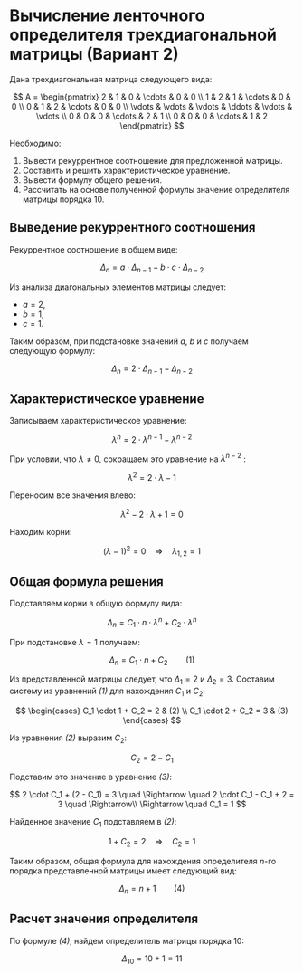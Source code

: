 # Вычисление ленточного определителя трехдиагональной матрицы (Вариант 2)

Дана трехдиагональная матрица следующего вида:

$$    
A =     
 \begin{pmatrix}    
  2 & 1 & 0 & \cdots & 0 & 0 \\    
  1 & 2 & 1 & \cdots & 0 & 0 \\    
  0 & 1 & 2 & \cdots & 0 & 0 \\    
  \vdots  & \vdots & \vdots & \ddots & \vdots & \vdots  \\    
  0 & 0 & 0 & \cdots & 2 & 1 \\    
  0 & 0 & 0 & \cdots & 1 & 2     
 \end{pmatrix}    
$$

Необходимо:
1. Вывести рекуррентное соотношение для предложенной матрицы.  
2. Составить и решить характеристическое уравнение.  
3. Вывести формулу общего решения.  
4. Рассчитать на основе полученной формулы значение определителя матрицы порядка 10.  

## Выведение рекуррентного соотношения

Рекуррентное соотношение в общем виде:

$$
\Delta_n = a \cdot \Delta_{n-1} - b \cdot c \cdot \Delta_{n-2}
$$

Из анализа диагональных элементов матрицы следует:
- $a = 2$,
- $b = 1$,
- $c = 1$.

Таким образом, при подстановке значений $a$, $b$ и $c$ получаем следующую формулу:

$$
\Delta_n = 2 \cdot \Delta_{n-1} - \Delta_{n-2}
$$

## Характеристическое уравнение

Записываем характеристическое уравнение:

$$
\lambda^n = 2\cdot \lambda^{n-1} - \lambda^{n-2} 
$$ 

При условии, что $\lambda \neq 0$, сокращаем это уравнение на $\lambda^{n-2}$ :

$$ 
\lambda^2 = 2 \cdot \lambda - 1 
$$ 

Переносим все значения влево:

$$ 
\lambda^2 - 2 \cdot \lambda + 1 = 0 
$$ 

Находим корни:

$$ 
(\lambda - 1)^2 = 0 \quad \Rightarrow \quad \lambda_{1,2} = 1 
$$ 

## Общая формула решения

Подставляем корни в общую формулу вида:

$$
\Delta_n = C_1 \cdot n \cdot \lambda^n + C_2 \cdot \lambda^n
$$

При подстановке $\lambda = 1$ получаем:

$$
\Delta_n = C_1 \cdot n + C_2 \qquad (1)
$$

Из представленной матрицы следует, что $\Delta_1 = 2$ и $\Delta_2 = 3$. Составим систему из уравнений *(1)* для нахождения $C_1$ и $C_2$:

$$
\begin{cases}
C_1 \cdot 1 + C_2 = 2 & (2) \\ 
C_1 \cdot 2 + C_2 = 3 & (3)
\end{cases}
$$ 

Из уравнения *(2)* выразим $C_2$:

$$
C_2 = 2 - C_1
$$ 

Подставим это значение в уравнение *(3)*:

$$
2 \cdot C_1 + (2 - C_1) = 3 \quad  \Rightarrow \quad 2 \cdot C_1 - C_1 + 2 = 3 \quad  \Rightarrow\\ 
\Rightarrow \quad C_1 = 1
$$

Найденное значение $C_1$ подставляем в *(2)*:

$$
1 + C_2 = 2 \quad\Rightarrow \quad C_2 = 1 
$$

Таким образом, общая формула для нахождения определителя *n*-го порядка представленной матрицы имеет следующий вид:

$$
\Delta_n = n + 1 \qquad (4)
$$

## Расчет значения определителя 

По формуле *(4)*, найдем определитель матрицы порядка 10:

$$
\Delta_{10} = 10 + 1 = 11
$$